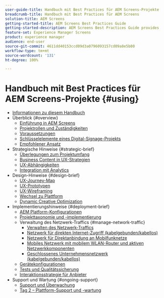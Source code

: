 ```yaml
---
user-guide-title: Handbuch mit Best Practices für AEM Screens-Projekte
breadcrumb-title: Handbuch mit Best Practices für AEM Screens
solution-title: AEM Screens
getting-started-title: AEM Screens Best Practices Guide
getting-started-description: AEM Screens Best Practices Guide provides guidance on how to successfully plan and execute an AEM Screens project.
feature-set: Experience Manager Screens
product: experience manager
audience: end-user
source-git-commit: 4611dd40153ccd09d3a0796093157cd09a8e5b80
workflow-type: tm+mt
source-wordcount: '131'
ht-degree: 100%

---
```



# Handbuch mit Best Practices für AEM Screens-Projekte {#using}

+ [Informationen zu diesem Handbuch](about-guide.md)
+ Überblick {#overview}
   + [Einführung in AEM Screens](introduction.md)
   + [Projektrollen und Zuständigkeiten](roles-responsibilities.md)
   + [Voraussetzungen](pre-requisites.md)
   + [Schlüsselelemente eines Digital-Signage-Projekts](getting-started-digital-signage.md)
   + [Empfohlener Ansatz](recommended-approach.md)
+ Strategische Hinweise {#strategic-brief}
   + [Überlegungen zum Projektumfang](pre-sales-considerations.md)
   + [Business Content in UX-Strategien](business-content-strategy.md)
   + [UX-Abhängigkeiten](ux-dependencies.md)
   + [Integration mit Analytics](analytics.md)
+ Design-Hinweise {#design-brief}
   + [UX-Journey-Map](journey-map.md)
   + [UX-Prototypen](prototypes.md)
   + [UX-Wireframing](wireframes.md)
   + [Wechsel zu Plattform](transition-platform.md)
   + [Dynamic Creative Optimization](dynamic-creative-optimizations.md)
+ Implementierungshinweise {#deployment-brief}
   + [AEM Platform-Konfigurationen](aem-platform-configurations.md)
   + [Projekttaxonomie und -implementierung](project-taxonomy-implementation.md)
   + Verwaltung des Netzwerk-Traffics {#manage-network-traffic}
      + [Verwalten des Netzwerk-Traffics](/help/using/managing-network-traffic.md)
      + [Netzwerk für direkten Internet-Zugriff (kabelgebunden/kabellos)](/help/using/direct-internet-network.md)
      + [Netzwerk für Direktanbindung an Mobilfunknetze](/help/using/mobile-network.md)
      + [Mobiles Netzwerk mit mobilem WLAN-Router und aktiven Netzwerkkomponenten](/help/using/mobile-network-router.md)
      + [Geschlossenes Unternehmensnetzwerk (kabelgebunden/kabellos)](/help/using/enclosed-corporate-network.md)
   + [Gerätekonfigurationen](device-configurations.md)
   + [Tests und Qualitätssicherung](testing-quality-assurance.md)
   + [Interaktionsstrategie für Anbieter](vendor-engagement.md)
+ Support und Wartung {#ongoing-support}
   + [Support und Überwachung](support-monitoring.md)
   + [Tag 2 – Plattform-Support und -wartung](day-two-support-maintenance.md)
